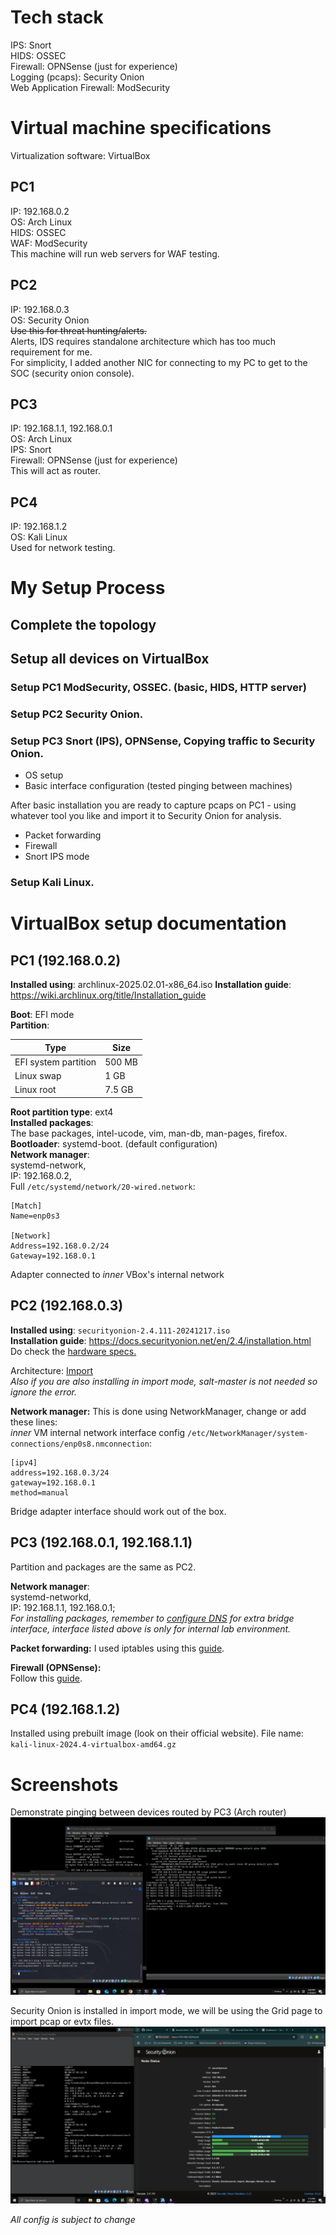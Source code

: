 # Tech stack

IPS: Snort  
HIDS: OSSEC  
Firewall: OPNSense (just for experience)  
Logging (pcaps): Security Onion  
Web Application Firewall: ModSecurity  

# Virtual machine specifications

Virtualization software: VirtualBox

## PC1

IP: 192.168.0.2  
OS: Arch Linux  
HIDS: OSSEC  
WAF: ModSecurity  
This machine will run web servers for WAF testing.  

## PC2

IP: 192.168.0.3  
OS: Security Onion  
~~Use this for threat hunting/alerts.~~  
Alerts, IDS requires standalone architecture which has too much requirement for me.   
For simplicity, I added another NIC for connecting to my PC to get to the SOC (security onion console).  

## PC3

IP: 192.168.1.1, 192.168.0.1  
OS: Arch Linux  
IPS: Snort  
Firewall: OPNSense (just for experience)  
This will act as router.  

## PC4

IP: 192.168.1.2  
OS: Kali Linux  
Used for network testing.
  
# My Setup Process

## Complete the topology  

## Setup all devices on VirtualBox  

### Setup PC1 ModSecurity, OSSEC. (basic, HIDS, HTTP server)

### Setup PC2 Security Onion.

### Setup PC3 Snort (IPS), OPNSense, Copying traffic to Security Onion.

- OS setup
- Basic interface configuration (tested pinging between machines)

After basic installation you are ready to capture pcaps on PC1 - using whatever tool you like and import it to Security Onion for analysis.

- Packet forwarding
- Firewall
- Snort IPS mode

### Setup Kali Linux.

# VirtualBox setup documentation

## PC1 (192.168.0.2)

**Installed using**: archlinux-2025.02.01-x86_64.iso
**Installation guide**: https://wiki.archlinux.org/title/Installation_guide

**Boot**: EFI mode  
**Partition**:

| Type | Size |
| --- | --- |
| EFI system partition | 500 MB |
| Linux swap | 1 GB |
| Linux root | 7.5 GB |

**Root partition type**: ext4  
**Installed packages**:  
The base packages, intel-ucode, vim, man-db, man-pages, firefox.   
**Bootloader**: systemd-boot. (default configuration)  
**Network manager**:  
systemd-network,  
IP: 192.168.0.2,  
Full `/etc/systemd/network/20-wired.network`:  

```
[Match]
Name=enp0s3

[Network]
Address=192.168.0.2/24
Gateway=192.168.0.1
```

Adapter connected to *inner* VBox's internal network

## PC2 (192.168.0.3)

**Installed using**: `securityonion-2.4.111-20241217.iso`  
**Installation guide**: https://docs.securityonion.net/en/2.4/installation.html   
Do check the [hardware specs.](https://docs.securityonion.net/en/2.4/hardware.html)

Architecture: [Import](https://docs.securityonion.net/en/2.4/architecture.html#import)  
*Also if you are also installing in import mode, salt-master is not needed so ignore the error.*  

**Network manager:** This is done using NetworkManager, change or add these lines:  
*inner* VM internal network interface config `/etc/NetworkManager/system-connections/enp0s8.nmconnection`:  
```
[ipv4]
address=192.168.0.3/24
gateway=192.168.0.1
method=manual
```  
Bridge adapter interface should work out of the box.
## PC3 (192.168.0.1, 192.168.1.1)

Partition and packages are the same as PC2.  

**Network manager**:  
systemd-networkd,  
IP: 192.168.1.1, 192.168.0.1;  
*For installing packages, remember to [configure DNS](https://man.archlinux.org/man/resolv.conf.5.en) for extra bridge interface, interface listed above is only for internal lab environment.*

**Packet forwarding:** I used iptables using this [guide](https://wiki.archlinux.org/title/Router#Connection_sharing).  

**Firewall (OPNSense):**  
Follow this [guide](https://ipv6.rs/tutorial/Arch_Linux/OPNsense/).

## PC4 (192.168.1.2)

Installed using prebuilt image (look on their official website).
File name: `kali-linux-2024.4-virtualbox-amd64.gz`

# Screenshots

Demonstrate pinging between devices routed by PC3 (Arch router)
![Pasted image 20250219202905.png](img/Pasted%20image%2020250219202905.png)

Security Onion is installed in import mode, we will be using the Grid page to import pcap or evtx files.  
![Pasted image 20250221191215.png](img/Pasted%20image%2020250221191215.png)  

_All config is subject to change_
